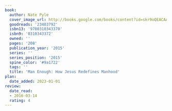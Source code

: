 ```yaml
---
book:
  author: Nate Pyle
  cover_image_url: http://books.google.com/books/content?id=skr9oQEACAAJ&printsec=frontcover&img=1&zoom=1&source=gbs_api
  goodreads: '23403792'
  isbn13: '9780310343370'
  isbn9: '0310343372'
  owned: ''
  pages: '208'
  publication_year: '2015'
  series: ''
  series_position: '2015'
  spine_color: '#9a1722'
  tags: ''
  title: 'Man Enough: How Jesus Redefines Manhood'
plan:
  date_added: 2023-01-01
review:
  date_read:
  - 2016-03-14
  rating: 4
---
```

